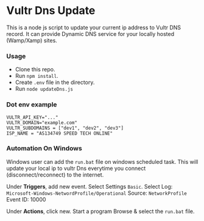 # Vultr Dns Update

This is a node js script to update your current ip address to Vultr DNS record. It can provide Dynamic DNS service for your locally hosted (Wamp/Xamp) sites.

### Usage

- Clone this repo.
- Run `npm install`.
- Create `.env` file in the directory.
- Run `node updateDns.js`

### Dot env example

```.env
VULTR_API_KEY="..."
VULTR_DOMAIN="example.com"
VULTR_SUBDOMAINS = ["dev1", "dev2", "dev3"]
ISP_NAME = "AS134749 SPEED TECH ONLINE"
```

### Automation On Windows

Windows user can add the `run.bat` file on windows scheduled task. This will update your local ip to vultr Dns everytime you connect (disconnect/reconnect) to the internet.

Under **Triggers**, add new event.
Select Settings `Basic`.
Select Log: `Microsoft-Windows-NetwordProfile/Operational`
Source: `NetworkProfile`
Event ID: 10000

Under **Actions**, click new.
Start a program
Browse & select the `run.bat` file.
